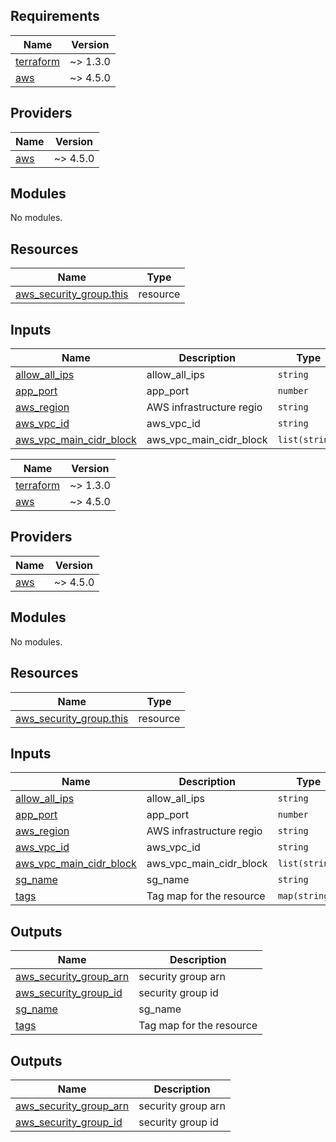 ## Requirements

| Name | Version |
|------|---------|
| <a name="requirement_terraform"></a> [terraform](#requirement\_terraform) | ~> 1.3.0 |
| <a name="requirement_aws"></a> [aws](#requirement\_aws) | ~> 4.5.0 |

## Providers

| Name | Version |
|------|---------|
| <a name="provider_aws"></a> [aws](#provider\_aws) | ~> 4.5.0 |

## Modules

No modules.

## Resources

| Name | Type |
|------|------|
| [aws_security_group.this](https://registry.terraform.io/providers/hashicorp/aws/latest/docs/resources/security_group) | resource |

## Inputs

| Name | Description | Type | Default | Required |
|------|-------------|------|---------|:--------:|
| <a name="input_allow_all_ips"></a> [allow\_all\_ips](#input\_allow\_all\_ips) | allow\_all\_ips | `string` | `"0.0.0.0/0"` | no |
| <a name="input_app_port"></a> [app\_port](#input\_app\_port) | app\_port | `number` | `443` | no |
| <a name="input_aws_region"></a> [aws\_region](#input\_aws\_region) | AWS infrastructure regio | `string` | `null` | no |
| <a name="input_aws_vpc_id"></a> [aws\_vpc\_id](#input\_aws\_vpc\_id) | aws\_vpc\_id | `string` | `""` | no |
| <a name="input_aws_vpc_main_cidr_block"></a> [aws\_vpc\_main\_cidr\_block](#input\_aws\_vpc\_main\_cidr\_block) | aws\_vpc\_main\_cidr\_block | `list(string)` | `[]` | no |## Requirements

| Name | Version |
|------|---------|
| <a name="requirement_terraform"></a> [terraform](#requirement\_terraform) | ~> 1.3.0 |
| <a name="requirement_aws"></a> [aws](#requirement\_aws) | ~> 4.5.0 |

## Providers

| Name | Version |
|------|---------|
| <a name="provider_aws"></a> [aws](#provider\_aws) | ~> 4.5.0 |

## Modules

No modules.

## Resources

| Name | Type |
|------|------|
| [aws_security_group.this](https://registry.terraform.io/providers/hashicorp/aws/latest/docs/resources/security_group) | resource |

## Inputs

| Name | Description | Type | Default | Required |
|------|-------------|------|---------|:--------:|
| <a name="input_allow_all_ips"></a> [allow\_all\_ips](#input\_allow\_all\_ips) | allow\_all\_ips | `string` | `"0.0.0.0/0"` | no |
| <a name="input_app_port"></a> [app\_port](#input\_app\_port) | app\_port | `number` | `443` | no |
| <a name="input_aws_region"></a> [aws\_region](#input\_aws\_region) | AWS infrastructure regio | `string` | `null` | no |
| <a name="input_aws_vpc_id"></a> [aws\_vpc\_id](#input\_aws\_vpc\_id) | aws\_vpc\_id | `string` | `""` | no |
| <a name="input_aws_vpc_main_cidr_block"></a> [aws\_vpc\_main\_cidr\_block](#input\_aws\_vpc\_main\_cidr\_block) | aws\_vpc\_main\_cidr\_block | `list(string)` | `[]` | no |
| <a name="input_sg_name"></a> [sg\_name](#input\_sg\_name) | sg\_name | `string` | `""` | no |
| <a name="input_tags"></a> [tags](#input\_tags) | Tag map for the resource | `map(string)` | `{}` | no |

## Outputs

| Name | Description |
|------|-------------|
| <a name="output_aws_security_group_arn"></a> [aws\_security\_group\_arn](#output\_aws\_security\_group\_arn) | security group arn |
| <a name="output_aws_security_group_id"></a> [aws\_security\_group\_id](#output\_aws\_security\_group\_id) | security group id |
| <a name="input_sg_name"></a> [sg\_name](#input\_sg\_name) | sg\_name | `string` | `""` | no |
| <a name="input_tags"></a> [tags](#input\_tags) | Tag map for the resource | `map(string)` | `{}` | no |

## Outputs

| Name | Description |
|------|-------------|
| <a name="output_aws_security_group_arn"></a> [aws\_security\_group\_arn](#output\_aws\_security\_group\_arn) | security group arn |
| <a name="output_aws_security_group_id"></a> [aws\_security\_group\_id](#output\_aws\_security\_group\_id) | security group id |